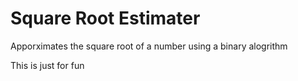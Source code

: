 # Square Root Estimater
Apporximates the square root of a number using a binary alogrithm

This is just for fun
